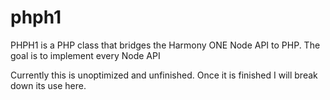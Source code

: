 # phph1
PHPH1 is a PHP class that bridges the Harmony ONE Node API to PHP. The goal is to implement every Node API

Currently this is unoptimized and unfinished. Once it is finished I will break down its use here.
